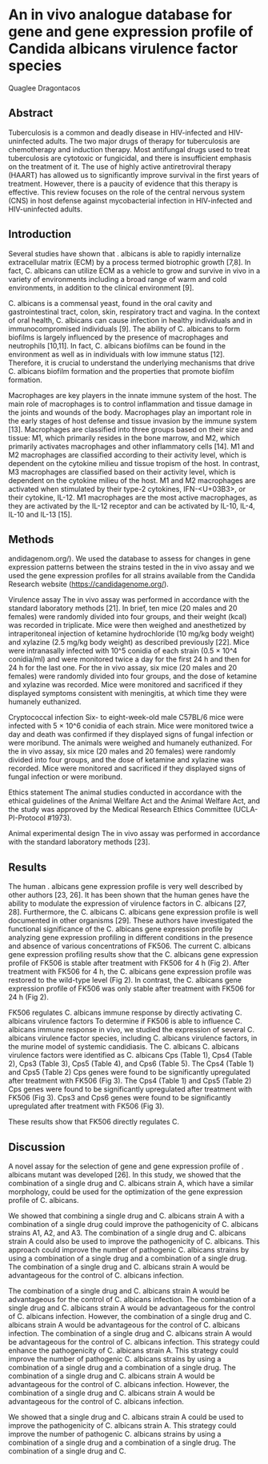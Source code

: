 # An in vivo analogue database for gene and gene expression profile of Candida albicans virulence factor species
Quaglee Dragontacos


## Abstract
Tuberculosis is a common and deadly disease in HIV-infected and HIV-uninfected adults. The two major drugs of therapy for tuberculosis are chemotherapy and induction therapy. Most antifungal drugs used to treat tuberculosis are cytotoxic or fungicidal, and there is insufficient emphasis on the treatment of it. The use of highly active antiretroviral therapy (HAART) has allowed us to significantly improve survival in the first years of treatment. However, there is a paucity of evidence that this therapy is effective. This review focuses on the role of the central nervous system (CNS) in host defense against mycobacterial infection in HIV-infected and HIV-uninfected adults.


## Introduction
Several studies have shown that . albicans is able to rapidly internalize extracellular matrix (ECM) by a process termed biotrophic growth [7,8]. In fact, C. albicans can utilize ECM as a vehicle to grow and survive in vivo in a variety of environments including a broad range of warm and cold environments, in addition to the clinical environment [9].

C. albicans is a commensal yeast, found in the oral cavity and gastrointestinal tract, colon, skin, respiratory tract and vagina. In the context of oral health, C. albicans can cause infection in healthy individuals and in immunocompromised individuals [9]. The ability of C. albicans to form biofilms is largely influenced by the presence of macrophages and neutrophils [10,11]. In fact, C. albicans biofilms can be found in the environment as well as in individuals with low immune status [12]. Therefore, it is crucial to understand the underlying mechanisms that drive C. albicans biofilm formation and the properties that promote biofilm formation.

Macrophages are key players in the innate immune system of the host. The main role of macrophages is to control inflammation and tissue damage in the joints and wounds of the body. Macrophages play an important role in the early stages of host defense and tissue invasion by the immune system [13]. Macrophages are classified into three groups based on their size and tissue: M1, which primarily resides in the bone marrow, and M2, which primarily activates macrophages and other inflammatory cells [14]. M1 and M2 macrophages are classified according to their activity level, which is dependent on the cytokine milieu and tissue tropism of the host. In contrast, M3 macrophages are classified based on their activity level, which is dependent on the cytokine milieu of the host. M1 and M2 macrophages are activated when stimulated by their type-2 cytokines, IFN-<U+03B3>, or their cytokine, IL-12. M1 macrophages are the most active macrophages, as they are activated by the IL-12 receptor and can be activated by IL-10, IL-4, IL-10 and IL-13 [15].


## Methods
andidagenom.org/). We used the database to assess for changes in gene expression patterns between the strains tested in the in vivo assay and we used the gene expression profiles for all strains available from the Candida Research website (https://candidagenome.org/).

Virulence assay
The in vivo assay was performed in accordance with the standard laboratory methods [21]. In brief, ten mice (20 males and 20 females) were randomly divided into four groups, and their weight (kcal) was recorded in triplicate. Mice were then weighed and anesthetized by intraperitoneal injection of ketamine hydrochloride (10 mg/kg body weight) and xylazine (2.5 mg/kg body weight) as described previously [22]. Mice were intranasally infected with 10^5 conidia of each strain (0.5 × 10^4 conidia/ml) and were monitored twice a day for the first 24 h and then for 24 h for the last one. For the in vivo assay, six mice (20 males and 20 females) were randomly divided into four groups, and the dose of ketamine and xylazine was recorded. Mice were monitored and sacrificed if they displayed symptoms consistent with meningitis, at which time they were humanely euthanized.

Cryptococcal infection
Six- to eight-week-old male C57BL/6 mice were infected with 5 × 10^6 conidia of each strain. Mice were monitored twice a day and death was confirmed if they displayed signs of fungal infection or were moribund. The animals were weighed and humanely euthanized. For the in vivo assay, six mice (20 males and 20 females) were randomly divided into four groups, and the dose of ketamine and xylazine was recorded. Mice were monitored and sacrificed if they displayed signs of fungal infection or were moribund.

Ethics statement
The animal studies conducted in accordance with the ethical guidelines of the Animal Welfare Act and the Animal Welfare Act, and the study was approved by the Medical Research Ethics Committee (UCLA-PI-Protocol #1973).

Animal experimental design
The in vivo assay was performed in accordance with the standard laboratory methods [23].


## Results

The human . albicans gene expression profile is very well described by other authors [23, 26]. It has been shown that the human genes have the ability to modulate the expression of virulence factors in C. albicans [27, 28]. Furthermore, the C. albicans C. albicans gene expression profile is well documented in other organisms [29]. These authors have investigated the functional significance of the C. albicans gene expression profile by analyzing gene expression profiling in different conditions in the presence and absence of various concentrations of FK506. The current C. albicans gene expression profiling results show that the C. albicans gene expression profile of FK506 is stable after treatment with FK506 for 4 h (Fig 2). After treatment with FK506 for 4 h, the C. albicans gene expression profile was restored to the wild-type level (Fig 2). In contrast, the C. albicans gene expression profile of FK506 was only stable after treatment with FK506 for 24 h (Fig 2).

FK506 regulates C. albicans immune response by directly activating C. albicans virulence factors
To determine if FK506 is able to influence C. albicans immune response in vivo, we studied the expression of several C. albicans virulence factor species, including C. albicans virulence factors, in the murine model of systemic candidiasis. The C. albicans C. albicans virulence factors were identified as C. albicans Cps (Table 1), Cps4 (Table 2), Cps3 (Table 3), Cps5 (Table 4), and Cps6 (Table 5). The Cps4 (Table 1) and Cps5 (Table 2) Cps genes were found to be significantly upregulated after treatment with FK506 (Fig 3). The Cps4 (Table 1) and Cps5 (Table 2) Cps genes were found to be significantly upregulated after treatment with FK506 (Fig 3). Cps3 and Cps6 genes were found to be significantly upregulated after treatment with FK506 (Fig 3).

These results show that FK506 directly regulates C.


## Discussion
A novel assay for the selection of gene and gene expression profile of . albicans mutant was developed [26]. In this study, we showed that the combination of a single drug and C. albicans strain A, which have a similar morphology, could be used for the optimization of the gene expression profile of C. albicans.

We showed that combining a single drug and C. albicans strain A with a combination of a single drug could improve the pathogenicity of C. albicans strains A1, A2, and A3. The combination of a single drug and C. albicans strain A could also be used to improve the pathogenicity of C. albicans. This approach could improve the number of pathogenic C. albicans strains by using a combination of a single drug and a combination of a single drug. The combination of a single drug and C. albicans strain A would be advantageous for the control of C. albicans infection.

The combination of a single drug and C. albicans strain A would be advantageous for the control of C. albicans infection. The combination of a single drug and C. albicans strain A would be advantageous for the control of C. albicans infection. However, the combination of a single drug and C. albicans strain A would be advantageous for the control of C. albicans infection. The combination of a single drug and C. albicans strain A would be advantageous for the control of C. albicans infection. This strategy could enhance the pathogenicity of C. albicans strain A. This strategy could improve the number of pathogenic C. albicans strains by using a combination of a single drug and a combination of a single drug. The combination of a single drug and C. albicans strain A would be advantageous for the control of C. albicans infection. However, the combination of a single drug and C. albicans strain A would be advantageous for the control of C. albicans infection.

We showed that a single drug and C. albicans strain A could be used to improve the pathogenicity of C. albicans strain A. This strategy could improve the number of pathogenic C. albicans strains by using a combination of a single drug and a combination of a single drug. The combination of a single drug and C.
